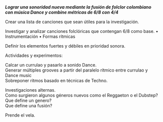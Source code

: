 *__Lograr una sonoridad nueva mediante la fusión de folclor colombiano con música Dance y combine métricas de 6/8 con 4/4__* 

Crear una lista de canciones que sean útiles para la investigación. 

Investigar y analizar canciones folclóricas que contengan 6/8 como base. 
•	Instrumentación
•	Formas rítmicas

Definir los elementos fuertes y débiles en prioridad sonora. 



Actividades y experimentos:

Calcar un currulao y pasarlo a sonido Dance.  
Generar múltiples grooves a partir del paralelo rítmico entre currulao y Dance music  
Sobreponer ritmos basado en técnicas de Techno.  


Investigaciones alternas.  
Como surgieron algunos géneros nuevos como el Reggaeton o el Dubstep?  
Que define un genero?  
Que define una fusión?  





Prende el vela.

